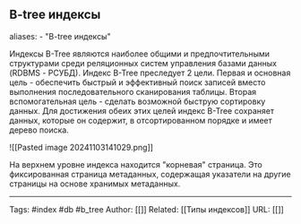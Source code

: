 ## B-tree индексы
aliases: 
	- "B-tree индексы"

Индексы B-Tree являются наиболее общими и предпочтительными структурами среди реляционных систем управления базами данных (RDBMS - РСУБД). Индекс B-Tree преследует 2 цели. Первая и основная цель - обеспечить быстрый и эффективный поиск записей вместо выполнения последовательного сканирования таблицы. Вторая вспомогательная цель - сделать возможной быструю сортировку данных. Для достижения обеих этих целей индекс B-Tree сохраняет данных, которые он содержит, в отсортированном порядке и имеет дерево поиска.

![[Pasted image 20241103141029.png]]

На верхнем уровне индекса находится "корневая" страница. Это фиксированная страница метаданных, содержащая указатели на другие страницы на основе хранимых метаданных.


---
Tags: #index #db #b_tree
Author: [[]]
Related: [[Типы индексов]]
URL: [[]]